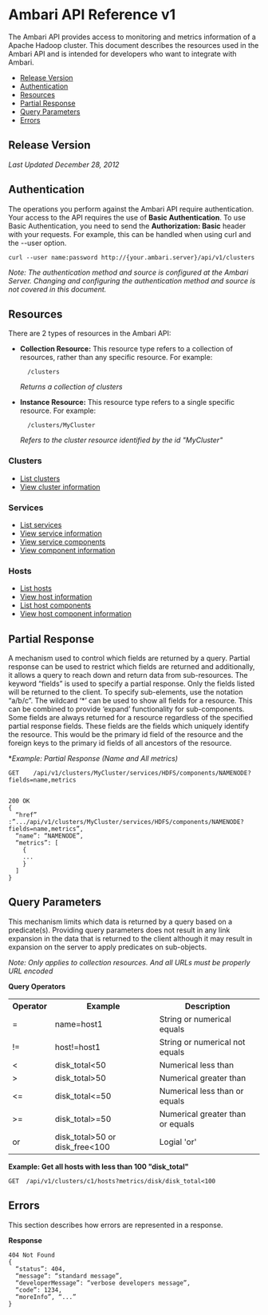 Ambari API Reference v1
=========

The Ambari API provides access to monitoring and metrics information of a Apache Hadoop cluster. This document describes the resources used in the Ambari API and is intended for developers who want to integrate with Ambari.

- [Release Version](#release-version)
- [Authentication](#authentication)
- [Resources](#resources)
- [Partial Response](#partial-response)
- [Query Parameters](#query-parameters)
- [Errors](#errors)


Release Version
----
_Last Updated December 28, 2012_

Authentication
----

The operations you perform against the Ambari API require authentication. Your access to the API requires the use of **Basic Authentication**. To use Basic Authentication, you need to send the **Authorization: Basic** header with your requests. For example, this can be handled when using curl and the --user option.

    curl --user name:password http://{your.ambari.server}/api/v1/clusters

_Note: The authentication method and source is configured at the Ambari Server. Changing and configuring the authentication method and source is not covered in this document._

Resources
----

There are 2 types of resources in the Ambari API:

- **Collection Resource:** This resource type refers to a collection of resources, rather than any specific resource. For example:

        /clusters  

  _Returns a collection of clusters_

- **Instance Resource:** This resource type refers to a single specific resource. For example:

        /clusters/MyCluster

  _Refers to the cluster resource identified by the id "MyCluster"_

### Clusters

- [List clusters](clusters.md)
- [View cluster information](clusters-cluster.md)

### Services

- [List services](services.md)
- [View service information](services-service.md)
- [View service components](components.md)
- [View component information](components-component.md)

### Hosts

- [List hosts](hosts.md)
- [View host information](hosts-host.md)
- [List host components](host-components.md)
- [View host component information](host-component.md)

Partial Response
----

A mechanism used to control which fields are returned by a query.  Partial response can be used to restrict which fields are returned and additionally, it allows a query to reach down and return data from sub-resources.  The keyword “fields” is used to specify a partial response.  Only the fields listed will be returned to the client.  To specify sub-elements, use the notation “a/b/c”.  The wildcard ‘*’ can be used to show all fields for a resource.  This can be combined to provide ‘expand’ functionality for sub-components.  Some fields are always returned for a resource regardless of the specified partial response fields.  These fields are the fields which uniquely identify the resource.  This would be the primary id field of the resource and the foreign keys to the primary id fields of all ancestors of the resource.

**Example: Partial Response (Name and All metrics)*

    GET    /api/v1/clusters/MyCluster/services/HDFS/components/NAMENODE?fields=name,metrics


    200 OK
    {
      “href” :”.../api/v1/clusters/MyCluster/services/HDFS/components/NAMENODE?fields=name,metrics”,
      “name”: “NAMENODE”,
      “metrics”: [
        {
        ...
        }
      ]
    }

Query Parameters
----

This mechanism limits which data is returned by a query based on a predicate(s). Providing query parameters does not result in any link expansion in the data that is returned to the client although it may result in expansion on the server to apply predicates on sub-objects.

_Note: Only applies to collection resources. And all URLs must be properly URL encoded_

**Query Operators**

<table>
  <tr>
    <th>Operator</th>
    <th>Example</th>
    <th>Description</th>
  </tr>
  <tr>
    <td>=</td>
    <td>name=host1</th>
    <td>String or numerical equals</td>
  </tr>
  <tr>
    <td>!=</td>
    <td>host!=host1</th>
    <td>String or numerical not equals</td>
  </tr>
  <tr>
    <td>&lt;</td>
    <td>disk_total&lt;50</th>
    <td>Numerical less than</td>
  </tr>
  <tr>
    <td>&gt;</td>
    <td>disk_total&gt;50</th>
    <td>Numerical greater than</td>
  </tr>
  <tr>
    <td>&lt;=</td>
    <td>disk_total&lt;=50</th>
    <td>Numerical less than or equals</td>
  </tr>
  <tr>
    <td>&gt;=</td>
    <td>disk_total&gt;=50</th>
    <td>Numerical greater than or equals</td>
  </tr>
  <tr>
    <td>or</td>
    <td>disk_total&gt;50 or disk_free&lt;100</th>
    <td>Logial 'or'</td>
  </tr>
</table>

**Example: Get all hosts with less than 100 "disk_total"**

    GET  /api/v1/clusters/c1/hosts?metrics/disk/disk_total<100

Errors
----

This section describes how errors are represented in a response.

**Response**

    404 Not Found
    {
      “status”: 404,
      “message”: “standard message”,
      “developerMessage”: “verbose developers message”,
      “code”: 1234,
      “moreInfo”, “...”
    }

